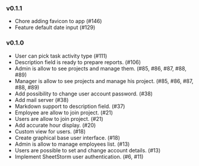 
### v0.1.1
 - Chore adding favicon to app (#146)
 - Feature default date input (#129)


### v0.1.0
 - User can pick task activity type (#111)
 - Description field is ready to prepare reports. (#106)
 - Admin is allow to see projects and manage them. (#85, #86, #87, #88, #89)
 - Manager is allow to see projects and manage his project. (#85, #86, #87, #88, #89)
 - Add possibility to change user account password. (#38)
 - Add mail server (#38)
 - Markdown support to description field. (#37)
 - Employee are allow to join project. (#21)
 - Users are allow to join project. (#21)
 - Add accurate hour display. (#20)
 - Custom view for users. (#18)
 - Create graphical base user interface. (#18)
 - Admin is allow to manage employees list. (#13)
 - Users are possible to set and change account details. (#13)
 - Implement SheetStorm user authentication. (#6, #11)
